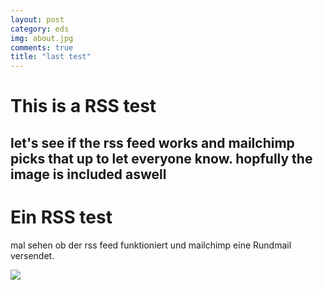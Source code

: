 ```yaml
---
layout: post
category: eds
img: about.jpg
comments: true
title: "last test"
---
```

# This is a RSS test
let's see if the rss feed works and mailchimp picks that up to let everyone know.
hopfully the image is included aswell
---
# Ein RSS test
mal sehen ob der rss feed funktioniert und mailchimp eine Rundmail versendet.

<img src="{{ site.baseurl}}/assets/img/about.jpg" class="u-full-width"/>
